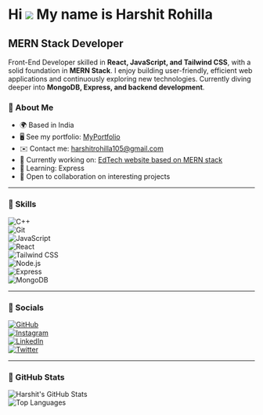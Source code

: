 # Hi ![](https://user-images.githubusercontent.com/18350557/176309783-0785949b-9127-417c-8b55-ab5a4333674e.gif) My name is Harshit Rohilla  

## MERN Stack Developer  

Front-End Developer skilled in **React, JavaScript, and Tailwind CSS**, with a solid foundation in **MERN Stack**. I enjoy building user-friendly, efficient web applications and continuously exploring new technologies. Currently diving deeper into **MongoDB, Express, and backend development**.  

### 🔹 About Me  
- 🌍 Based in India  
- 🖥️ See my portfolio: [MyPortfolio](http://harshit-rohilla-portfolio.netlify.app)  
- ✉️ Contact me: [harshitrohilla105@gmail.com](mailto:harshitrohilla105@gmail.com)  
- 🚀 Currently working on: [EdTech website based on MERN stack](http://github.com/Harshit-rohilla/EdTech)  
- 🧠 Learning: Express  
- 🤝 Open to collaboration on interesting projects  

---

### 🔹 Skills  

![C++](https://img.shields.io/badge/C++-00599C?style=for-the-badge&logo=cplusplus&logoColor=white)  
![Git](https://img.shields.io/badge/Git-F05032?style=for-the-badge&logo=git&logoColor=white)  
![JavaScript](https://img.shields.io/badge/JavaScript-F7DF1E?style=for-the-badge&logo=javascript&logoColor=black)  
![React](https://img.shields.io/badge/React-61DAFB?style=for-the-badge&logo=react&logoColor=black)  
![Tailwind CSS](https://img.shields.io/badge/TailwindCSS-38B2AC?style=for-the-badge&logo=tailwind-css&logoColor=white)  
![Node.js](https://img.shields.io/badge/Node.js-339933?style=for-the-badge&logo=node.js&logoColor=white)  
![Express](https://img.shields.io/badge/Express.js-000000?style=for-the-badge&logo=express&logoColor=white)  
![MongoDB](https://img.shields.io/badge/MongoDB-4EA94B?style=for-the-badge&logo=mongodb&logoColor=white)  

---

### 🔹 Socials  

[![GitHub](https://img.shields.io/badge/GitHub-333?style=for-the-badge&logo=github&logoColor=white)](https://github.com/Harshit-rohilla)  
[![Instagram](https://img.shields.io/badge/Instagram-E4405F?style=for-the-badge&logo=instagram&logoColor=white)](http://www.instagram.com/harshit_rohilla_19)  
[![LinkedIn](https://img.shields.io/badge/LinkedIn-0A66C2?style=for-the-badge&logo=linkedin&logoColor=white)](https://www.linkedin.com/in/harshit-rohilla)  
[![Twitter](https://img.shields.io/badge/Twitter-1DA1F2?style=for-the-badge&logo=twitter&logoColor=white)](https://www.x.com/Harshit11129463)  

---

### 🔹 GitHub Stats  

![Harshit's GitHub Stats](https://github-readme-stats.vercel.app/api?username=Harshit-rohilla&show_icons=true&theme=tokyonight)    
![Top Languages](https://github-readme-stats.vercel.app/api/top-langs/?username=Harshit-rohilla&layout=compact&theme=tokyonight)  

